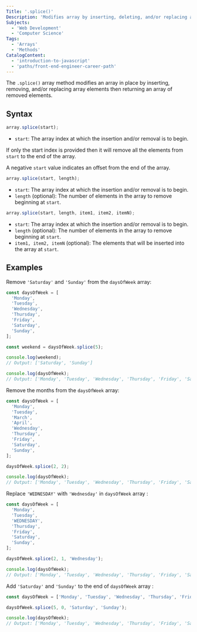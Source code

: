 ```yaml
---
Title: '.splice()'
Description: 'Modifies array by inserting, deleting, and/or replacing array elements then returns an array of deleted elements.'
Subjects:
  - 'Web Development'
  - 'Computer Science'
Tags:
  - 'Arrays'
  - 'Methods'
CatalogContent:
  - 'introduction-to-javascript'
  - 'paths/front-end-engineer-career-path'
---
```


The `.splice()` array method modifies an array in place by inserting, removing, and/or replacing array elements then returning an array of removed elements.

## Syntax

```js
array.splice(start);
```

- `start`: The array index at which the insertion and/or removal is to begin.

If only the start index is provided then it will remove all the elements from `start` to the end of the array.

A negative `start` value indicates an offset from the end of the array.

```js
array.splice(start, length);
```

- `start`: The array index at which the insertion and/or removal is to begin.
- `length` (optional): The number of elements in the array to remove beginning at `start`.

```js
array.splice(start, length, item1, item2, itemN);
```

- `start`: The array index at which the insertion and/or removal is to begin.
- `length` (optional): The number of elements in the array to remove beginning at `start`.
- `item1, item2, itemN` (optional): The elements that will be inserted into the array at `start`.

## Examples

Remove `'Saturday'` and `'Sunday'` from the `daysOfWeek` array:

```js
const daysOfWeek = [
  'Monday',
  'Tuesday',
  'Wednesday',
  'Thursday',
  'Friday',
  'Saturday',
  'Sunday',
];

const weekend = daysOfWeek.splice(5);

console.log(weekend);
// Output: ['Saturday', 'Sunday']

console.log(daysOfWeek);
// Output: ['Monday', 'Tuesday', 'Wednesday', 'Thursday', 'Friday', 'Saturday', 'Sunday']
```

Remove the months from the `daysOfWeek` array:

```js
const daysOfWeek = [
  'Monday',
  'Tuesday',
  'March',
  'April',
  'Wednesday',
  'Thursday',
  'Friday',
  'Saturday',
  'Sunday',
];

daysOfWeek.splice(2, 2);

console.log(daysOfWeek);
// Output: ['Monday', 'Tuesday', 'Wednesday', 'Thursday', 'Friday', 'Saturday', 'Sunday']
```

Replace `'WEDNESDAY'` with `'Wednesday'` in `daysOfWeek` array :

```js
const daysOfWeek = [
  'Monday',
  'Tuesday',
  'WEDNESDAY',
  'Thursday',
  'Friday',
  'Saturday',
  'Sunday',
];

daysOfWeek.splice(2, 1, 'Wednesday');

console.log(daysOfWeek);
// Output: ['Monday', 'Tuesday', 'Wednesday', 'Thursday', 'Friday', 'Saturday', 'Sunday']
```

Add `'Saturday'` and `'Sunday'` to the end of `daysOfWeek` array :

```js
const daysOfWeek = ['Monday', 'Tuesday', 'Wednesday', 'Thursday', 'Friday'];

daysOfWeek.splice(5, 0, 'Saturday', 'Sunday');

console.log(daysOfWeek);
// Output: ['Monday', 'Tuesday', 'Wednesday', 'Thursday', 'Friday', 'Saturday', 'Sunday']
```
